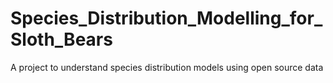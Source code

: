 # Species_Distribution_Modelling_for_Sloth_Bears
A project to understand species distribution models using open source data
